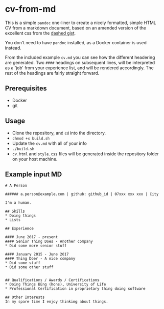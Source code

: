 # cv-from-md
This is a simple `pandoc` one-liner to create a nicely formatted, simple HTML CV from a markdown document, based on an amended version of the excellent css from the [dashed gist](https://gist.github.com/dashed/6714393).

You don't need to have `pandoc` installed, as a Docker container is used instead.

From the included example `cv.md` you can see how the different headering are generated. Two `####` headings on subsequent lines, will be interpreted as a 'job' from your experience list, and will be rendered accordingly. The rest of the headings are fairly straight forward.

## Prerequisites
* Docker
* git

## Usage
* Clone the repository, and `cd` into the directory.
* `chmod +x build.sh`
* Update the `cv.md` with all of your info
* `./build.sh`
* `cv.html` and `style.css` files will be generated inside the repository folder on your host machine.

## Example input MD

```
# A Person

###### a.person@example.com | github: github_id | 07xxx xxx xxx | City

I'm a human.

## Skills
* Doing things
* Lists

## Experience

#### June 2017 - present
#### Senior Thing Does - Another company
* Did some more senior stuff

#### January 2015 - June 2017
#### Thing Doer - A nice company
* Did some stuff
* Did some other stuff


## Qualifications / Awards / Certifications
* Doing Things BEng (hons), University of Life
* Professional Certification in proprietary thing doing software

## Other Interests
In my spare time I enjoy thinking about things. 
```


